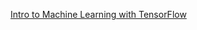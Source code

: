 [Intro to Machine Learning with TensorFlow](https://www.udacity.com/course/intro-to-machine-learning-with-tensorflow-nanodegree--nd230)
